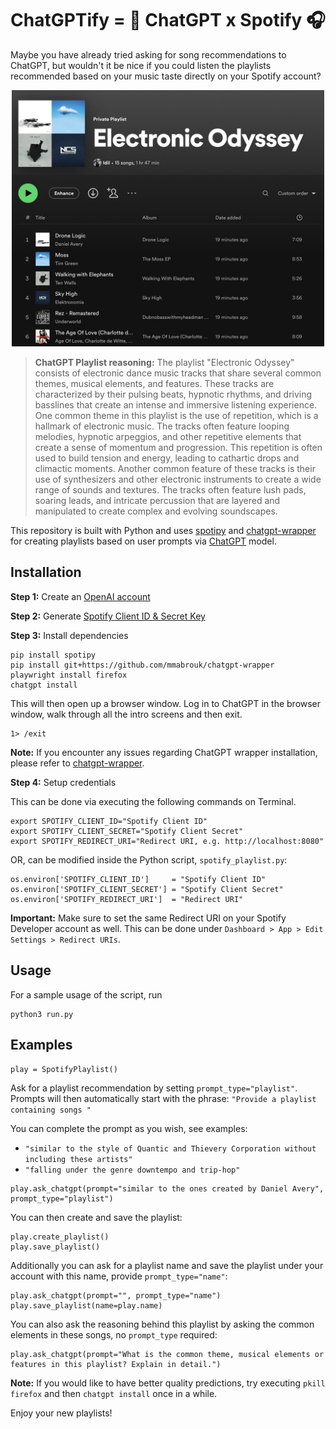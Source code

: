 # ChatGPTify = 🤖 ChatGPT x Spotify 🎧

Maybe you have already tried asking for song recommendations to ChatGPT, but wouldn't it be nice if you could listen the playlists recommended based on your music taste directly on your Spotify account?

<p align="center">
<img src=assets/playlist.jpg  width="500">
</p>

> **ChatGPT Playlist reasoning:** The playlist "Electronic Odyssey" consists of electronic dance music tracks that share several common themes, musical elements, and features. These tracks are characterized by their pulsing beats, hypnotic rhythms, and driving basslines that create an intense and immersive listening experience.  One common theme in this playlist is the use of repetition, which is a hallmark of electronic music. The tracks often feature looping melodies, hypnotic arpeggios, and other repetitive elements that create a sense of momentum and progression. This repetition is often used to build tension and energy, leading to cathartic drops and climactic moments.  Another common feature of these tracks is their use of synthesizers and other electronic instruments to create a wide range of sounds and textures. The tracks often feature lush pads, soaring leads, and intricate percussion that are layered and manipulated to create complex and evolving soundscapes. 


This repository is built with Python and uses [spotipy](https://github.com/spotipy-dev/spotipy) and [chatgpt-wrapper](https://github.com/mmabrouk/chatgpt-wrapper) for creating playlists based on user prompts via [ChatGPT](https://openai.com/blog/chatgpt) model.


## Installation

**Step 1:** Create an [OpenAI account](https://beta.openai.com/account/api-keys)

**Step 2:** Generate [Spotify Client ID & Secret Key](https://developer.spotify.com/dashboard/login)

**Step 3:** Install dependencies

```
pip install spotipy
pip install git+https://github.com/mmabrouk/chatgpt-wrapper
playwright install firefox
chatgpt install
```

This will then open up a browser window. Log in to ChatGPT in the browser window, walk through all the intro screens and then exit.

```
1> /exit
```

**Note:**  If you encounter any issues regarding ChatGPT wrapper installation, please refer to [chatgpt-wrapper](https://github.com/mmabrouk/chatgpt-wrapper).


**Step 4:** Setup credentials

This can be done via executing the following commands on Terminal.
```
export SPOTIFY_CLIENT_ID="Spotify Client ID"
export SPOTIFY_CLIENT_SECRET="Spotify Client Secret"
export SPOTIFY_REDIRECT_URI="Redirect URI, e.g. http://localhost:8080"
```

OR, can be modified inside the Python script, `spotify_playlist.py`:
```
os.environ['SPOTIFY_CLIENT_ID']     = "Spotify Client ID"
os.environ['SPOTIFY_CLIENT_SECRET'] = "Spotify Client Secret"
os.environ['SPOTIFY_REDIRECT_URI']  = "Redirect URI"
```

**Important:** Make sure to set the same Redirect URI on your Spotify Developer account as well. This can be done under `Dashboard > App > Edit Settings > Redirect URIs`.

## Usage 

For a sample usage of the script, run
```
python3 run.py
```

## Examples

```
play = SpotifyPlaylist()
```

Ask for a playlist recommendation by setting `prompt_type="playlist"`.
Prompts will then automatically start with the phrase: `"Provide a playlist containing songs "`

You can complete the prompt as you wish, see examples:

* `"similar to the style of Quantic and Thievery Corporation without including these artists"`
* `"falling under the genre downtempo and trip-hop"`

```
play.ask_chatgpt(prompt="similar to the ones created by Daniel Avery", prompt_type="playlist")
```

You can then create and save the playlist:
```
play.create_playlist()
play.save_playlist()
```

Additionally you can ask for a playlist name and save the playlist under your account with this name, provide `prompt_type="name"`:

```
play.ask_chatgpt(prompt="", prompt_type="name")
play.save_playlist(name=play.name)
```

You can also ask the reasoning behind this playlist by asking the common elements in these songs, no `prompt_type` required:
```
play.ask_chatgpt(prompt="What is the common theme, musical elements or features in this playlist? Explain in detail.")
```

**Note:** If you would like to have better quality predictions, try executing `pkill firefox` and then `chatgpt install` once in a while.

Enjoy your new playlists!